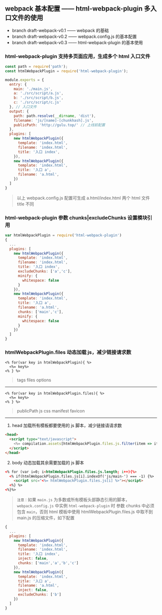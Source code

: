 
## webpack 基本配置 —— html-webpack-plugin 多入口文件的使用

* branch draft-webpack-v0.1 —— webpack 的基础
* branch draft-webpack-v0.2 —— webpack.config.js 的基本配置
* branch draft-webpack-v0.3 —— html-webpack-plugin 的基本使用


### html-webpack-plugin 支持多页面应用，生成多个 html 入口文件

```javascript
const path = require('path');
const htmlWebpackPlugin = require('html-webpack-plugin');

module.exports = {
  entry: {
    main: './main.js',
    a: './src/script/a.js',
    b: './src/script/b.js',
    c: './src/script/c.js'
  }, // 入口文件
  output: {
    path: path.resolve(__dirname, 'dist'),
    filename: 'js/[name]-[chunkhash].js',
    publicPath: 'http://gulu.top/' // 上线前配置
  },
  plugins: [
    new htmlWebpackPlugin({
      template: 'index.html',
      filename: 'index.html',
      title: '入口 index',
    }),
    new htmlWebpackPlugin({
      template: 'index.html',
      title: '入口 a',
      filename: 'a.html',
    })
  ]
}
```
> 以上 webpack.config.js 配置可生成 a.html/index.html 两个 html 文件 title 不同

### html-webpack-plugin 参数 chunks|excludeChunks 设置模块引用
```javascript
var htmlWebpackPlugin = require('html-webpack-plugin')
{
  ...
  plugins: [
    new htmlWebpackPlugin({
      template: 'index.html',
      filename: 'index.html',
      title: '入口 index',
      excludeChunks: ['a','c'],
      minify: {
        whitespace: false
      }
    }),
    new htmlWebpackPlugin({
      template: 'index.html',
      title: '入口 a',
      filename: 'a.html',
      chunks: ['main','c'],
      minify: {
        whitespace: false
      }
    })
  ]
}
```

### htmlWebpackPlugin.files 动态加载 js，减少链接请求数
```
<% for(var key in htmlWebpackPlugin){ %>
  <%= key%>
<% } %>
```
> tags files options
---
```
<% for(var key in htmlWebpackPlugin.files){ %>
  <%= key%>
<% } %>
```
> publicPath js css manifest favicon
---
1.  head 加载所有模板都要使用的 js 脚本，减少链接请请求数
```html
<head>
  <script type="text/javascript">
    <%= compilation.assets[htmlWebpackPlugin.files.js.filter(item => item.indexOf('js/main-') !== -1)[0].substr(htmlWebpackPlugin.files.publicPath.length)].source() %>
  </script>
</head>
```
2.  body 动态加载其余需要加载的 js 脚本
```html
<% for (var i=0; i<htmlWebpackPlugin.files.js.length; i++){%>
  <% if(htmlWebpackPlugin.files.js[i].indexOf('js/main-') === -1) {%>
    <script src="<%= htmlWebpackPlugin.files.js[i] %>"></script>
  <%} %>
<%}%>
```
> `注意：`如果 `main.js` 为多数或所有模板头部静态引用的脚本，`webpack.config.js` 中实例 `html-webpack-plugin` 时 参数 chunks 中必须包含 `main`，否则 html 模板中使用 htmlWebpackPlugin.files.js 中取不到 main.js 的压缩文件，如下配置
```javascript
{
  ...
  plugins: [
    new htmlWebpackPlugin({
      template: 'index.html',
      filename: 'index.html',
      title: '入口 index',
      inject: false,
      chunks: ['main','a','b','c']
    }),
    new htmlWebpackPlugin({
      template: 'index.html',
      title: '入口 a',
      filename: 'a.html',
      inject: false,
      excludeChunks: ['b']
    })
  ]
}
```
